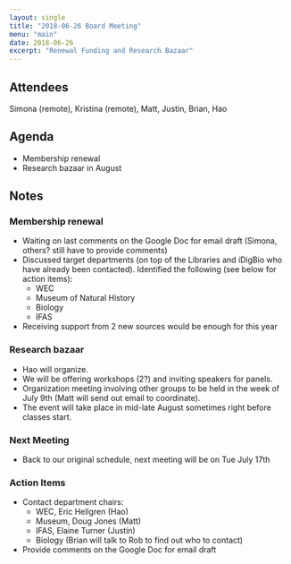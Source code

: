 ```yaml
---
layout: single
title: "2018-06-26 Board Meeting"
menu: "main"
date: 2018-06-26
excerpt: "Renewal Funding and Research Bazaar"
---
```


## Attendees
Simona (remote), Kristina (remote), Matt, Justin, Brian, Hao

## Agenda
* Membership renewal
* Research bazaar in August

## Notes

### Membership renewal

* Waiting on last comments on the Google Doc for email draft (Simona, others? still have to provide comments)
* Discussed target departments (on top of the Libraries and iDigBio who have already been contacted). Identified the following (see below for action items):
	- WEC
	- Museum of Natural History
	- Biology
	- IFAS
* Receiving support from 2 new sources would be enough for this year

### Research bazaar
* Hao will organize. 
* We will be offering workshops (2?) and inviting speakers for panels. 
* Organization meeting involving other groups to be held in the week of July 9th (Matt will send out email to coordinate). 
* The event will take place in mid-late August sometimes right before classes start.

### Next Meeting
* Back to our original schedule, next meeting will be on Tue July 17th

### Action Items
* Contact department chairs: 
	- WEC, Eric Hellgren (Hao)
	- Museum, Doug Jones (Matt)
	- IFAS, Elaine Turner (Justin)
	- Biology (Brian will talk to Rob to find out who to contact)
* Provide comments on the Google Doc for email draft 
